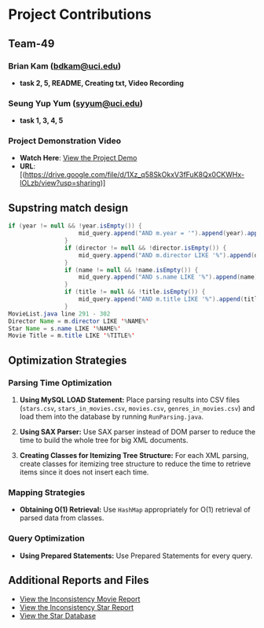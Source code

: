 # Project Contributions

## Team-49 

### Brian Kam (bdkam@uci.edu)
- **task 2, 5, README, Creating txt, Video Recording**
### Seung Yup Yum (syyum@uci.edu)
- **task 1, 3, 4, 5**

### Project Demonstration Video
- **Watch Here**: [View the Project Demo](https://drive.google.com/file/d/1Xz_q58SkOkxV3fFuK8Qx0CKWHx-lOLzb/view?usp=sharing)
- **URL**: [(https://drive.google.com/file/d/1Xz_q58SkOkxV3fFuK8Qx0CKWHx-lOLzb/view?usp=sharing)]

## Supstring match design

```java
if (year != null && !year.isEmpty()) {
                    mid_query.append("AND m.year = '").append(year).append("' ");
                }
                if (director != null && !director.isEmpty()) {
                    mid_query.append("AND m.director LIKE '%").append(director).append("%' ");
                }
                if (name != null && !name.isEmpty()) {
                    mid_query.append("AND s.name LIKE '%").append(name).append("%' ");
                }
                if (title != null && !title.isEmpty()) {
                    mid_query.append("AND m.title LIKE '%").append(title).append("%' ");
                }
MovieList.java line 291 - 302
Director Name = m.director LIKE '%NAME%'
Star Name = s.name LIKE '%NAME%'
Movie Title = m.title LIKE '%TITLE%'
```

## Optimization Strategies

### Parsing Time Optimization

1. **Using MySQL LOAD Statement:** Place parsing results into CSV files (`stars.csv`, `stars_in_movies.csv`, `movies.csv`, `genres_in_movies.csv`) and load them into the database by running `RunParsing.java`.

2. **Using SAX Parser:** Use SAX parser instead of DOM parser to reduce the time to build the whole tree for big XML documents.

3. **Creating Classes for Itemizing Tree Structure:** For each XML parsing, create classes for itemizing tree structure to reduce the time to retrieve items since it does not insert each time.

### Mapping Strategies

- **Obtaining O(1) Retrieval:** Use `HashMap` appropriately for O(1) retrieval of parsed data from classes.

### Query Optimization

- **Using Prepared Statements:** Use Prepared Statements for every query.

## Additional Reports and Files

- [View the Inconsistency Movie Report](/cs122b-s24-team-49/project1/inconsistencyMovie.txt)
- [View the Inconsistency Star Report](/path/to/inconsistencyStar.txt)
- [View the Star Database](/path/to/stars_in_movies.csv)
